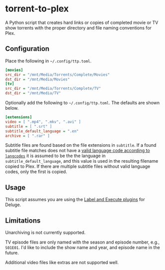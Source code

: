 # torrent-to-plex

A Python script that creates hard links or copies of completed movie or TV show torrents with the proper directory and file naming conventions for Plex.

## Configuration

Place the following in `~/.config/ttp.toml`.

```ini
[movies]
src_dir = "/mnt/Media/Torrents/Complete/Movies"
dst_dir = "/mnt/Media/Movies"
[tv]
src_dir = "/mnt/Media/Torrents/Complete/TV"
dst_dir = "/mnt/Media/TV"
```

Optionally add the following to `~/.config/ttp.toml`. The defaults are shown below.

```ini
[extensions]
video = [ ".mp4", ".mkv", ".avi" ]
subtitle = [ ".srt" ]
subtitle_default_language = ".en"
archive = [ ".rar" ]
```

Subtitle files are found based on the file extensions in `subtitle`. If a found subtitle file matches does not have a [valid language code according to `langcodes`](https://github.com/georgkrause/langcodes?tab=readme-ov-file#checking-validity) it is assumed to be the the language in `subtitle_default_language`, and this value is used in the resulting filename copied to Plex. If there are multiple subtitle files without valid language codes, only the first is copied.

## Usage

This script assumes you are using the [Label and Execute plugins](https://deluge-torrent.org/plugins/) for Deluge.

## Limitations

Unarchiving is not currently supported.

TV episode files are only named with the season and episode number, e.g., `S01E01`. I'd like to include the show name and year, and episode name in the future.

Additional video files like extras are not supported well.

